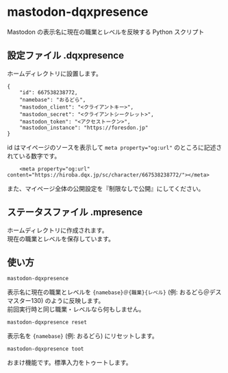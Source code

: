 # mastodon-dqxpresence

Mastodon の表示名に現在の職業とレベルを反映する Python スクリプト

## 設定ファイル .dqxpresence

ホームディレクトリに設置します。

```
{
    "id": 667538238772,
    "namebase": "おるどら",
    "mastodon_client": "<クライアントキー>",
    "mastodon_secret": "<クライアントシークレット>",
    "mastodon_token": "<アクセストークン>",
    "mastodon_instance": "https://foresdon.jp"
}
```

id はマイページのソースを表示して `meta property="og:url"` のところに記述されている数字です。

```
	<meta property="og:url" content="https://hiroba.dqx.jp/sc/character/667538238772/"></meta>
```

また、マイページ全体の公開設定を『制限なしで公開』にしてください。

## ステータスファイル .mpresence

ホームディレクトリに作成されます。  
現在の職業とレベルを保存しています。

## 使い方

```
mastodon-dqxpresence
```

表示名に現在の職業とレベルを `{namebase}＠{職業}{レベル}` (例: おるどら＠デスマスター130) のように反映します。  
前回実行時と同じ職業・レベルなら何もしません。

```
mastodon-dqxpresence reset
```

表示名を `{namebase}` (例: おるどら) にリセットします。

```
mastodon-dqxpresence toot
```

おまけ機能です。標準入力をトゥートします。
